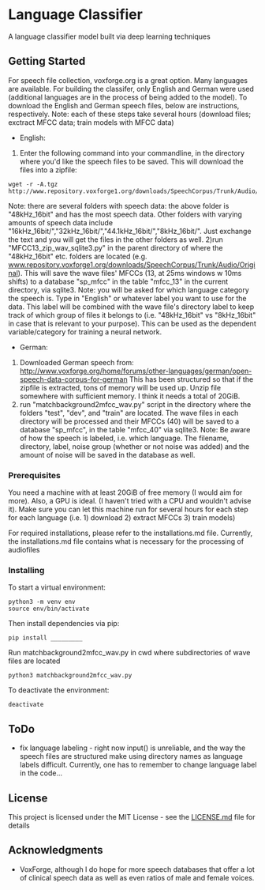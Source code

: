 # Language Classifier
A language classifier model built via deep learning techniques

## Getting Started

For speech file collection, voxforge.org is a great option. Many languages are available. For building the classifer, only English and German were used (additional languages are in the process of being added to the model). To download the English and German speech files, below are instructions, respectively. Note: each of these steps take several hours (download files; exctract MFCC data; train models with MFCC data)

* English:
1) Enter the following command into your commandline, in the directory where you'd like the speech files to be saved. This will download the files into a zipfile:
```
wget -r -A.tgz http://www.repository.voxforge1.org/downloads/SpeechCorpus/Trunk/Audio/Original/48kHz_16bit/s
```
Note: there are several folders with speech data: the above folder is "48kHz_16bit" and has the most speech data. Other folders with varying amounts of speech data include "16kHz_16bit/","32kHz_16bit/","44.1kHz_16bit/","8kHz_16bit/". Just exchange the text and you will get the files in the other folders as well.
2)run "MFCC13_zip_wav_sqlite3.py" in the parent directory of where the "48kHz_16bit" etc. folders are located (e.g. www.repository.voxforge1.org/downloads/SpeechCorpus/Trunk/Audio/Original). This will save the wave files' MFCCs (13, at 25ms windows w 10ms shifts) to a database "sp_mfcc" in the table "mfcc_13" in the current directory, via sqlite3. Note: you will be asked for which language category the speech is. Type in "English" or whatever label you want to use for the data. This label will be combined with the wave file's directory label to keep track of which group of files it belongs to (i.e. "48kHz_16bit" vs "8kHz_16bit" in case that is relevant to your purpose). This can be used as the dependent variable/category for training a neural network.

* German:
1) Downloaded German speech from: http://www.voxforge.org/home/forums/other-languages/german/open-speech-data-corpus-for-german
This has been structured so that if the zipfile is extracted, tons of memory will be used up. Unzip file somewhere with sufficient memory. I think it needs a total of 20GiB.
2) run "matchbackground2mfcc_wav.py" script in the directory where the folders "test", "dev", and "train" are located. The wave files in each directory will be processed and their MFCCs (40) will be saved to a database "sp_mfcc", in the table "mfcc_40" via sqlite3. Note: Be aware of how the speech is labeled, i.e. which language. The filename, directory, label, noise group (whether or not noise was added) and the amount of noise will be saved in the database as well.

### Prerequisites

You need a machine with at least 20GiB of free memory (I would aim for more). Also, a GPU is ideal. (I haven't tried with a CPU and wouldn't advise it). Make sure you can let this machine run for several hours for each step for each language (i.e. 1) download 2) extract MFCCs 3) train models)

For required installations, please refer to the installations.md file.
Currently, the installations.md file contains what is necessary for the processing of audiofiles

### Installing

To start a virtual environment:
```
python3 -m venv env
source env/bin/activate
```

Then install dependencies via pip:
```
pip install _________
```

Run matchbackground2mfcc_wav.py in cwd where subdirectories of wave files are located
```
python3 matchbackground2mfcc_wav.py
```

To deactivate the environment:
```
deactivate
```

## ToDo
* fix language labeling - right now input() is unreliable, and the way the speech files are structured make using directory names as language labels difficult. Currently, one has to remember to change language label in the code... 

## License

This project is licensed under the MIT License - see the [LICENSE.md](LICENSE.md) file for details

## Acknowledgments

* VoxForge, although I do hope for more speech databases that offer a lot of clinical speech data as well as even ratios of male and female voices.
